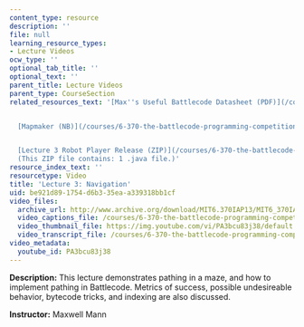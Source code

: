 ```yaml
---
content_type: resource
description: ''
file: null
learning_resource_types:
- Lecture Videos
ocw_type: ''
optional_tab_title: ''
optional_text: ''
parent_title: Lecture Videos
parent_type: CourseSection
related_resources_text: '[Max''s Useful Battlecode Datasheet (PDF)](/courses/6-370-the-battlecode-programming-competition-january-iap-2013/resources/mit6_370iap13_btlecde_dsht)


  [Mapmaker (NB)](/courses/6-370-the-battlecode-programming-competition-january-iap-2013/resources/mapmaker)


  [Lecture 3 Robot Player Release (ZIP)](/courses/6-370-the-battlecode-programming-competition-january-iap-2013/resources/lec3robotplayer)
  (This ZIP file contains: 1 .java file.)'
resource_index_text: ''
resourcetype: Video
title: 'Lecture 3: Navigation'
uid: be921d89-1754-d6b3-35ea-a339318bb1cf
video_files:
  archive_url: http://www.archive.org/download/MIT6.370IAP13/MIT6_370IAP13_lec3_ipod.mp4
  video_captions_file: /courses/6-370-the-battlecode-programming-competition-january-iap-2013/ef0dbc37b11a5e439696aa25f79fd031_PA3bcu83j38.vtt
  video_thumbnail_file: https://img.youtube.com/vi/PA3bcu83j38/default.jpg
  video_transcript_file: /courses/6-370-the-battlecode-programming-competition-january-iap-2013/7b358207b5f63aa7e4424cd7717558ca_PA3bcu83j38.pdf
video_metadata:
  youtube_id: PA3bcu83j38
---
```


**Description:** This lecture demonstrates pathing in a maze, and how to implement pathing in Battlecode. Metrics of success, possible undesireable behavior, bytecode tricks, and indexing are also discussed.

**Instructor:** Maxwell Mann